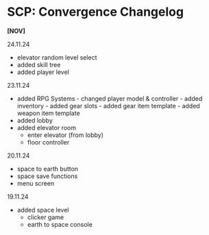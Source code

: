 # SCP: Convergence Changelog

<b>[NOV]</b>

24.11.24
- elevator random level select
- added skill tree
- added player level

23.11.24
- added RPG Systems
      - changed player model & controller
      - added inventory
      - added gear slots
      - added gear item template
      - added weapon item template
- added lobby
- added elevator room
    - enter elevator (from lobby)
    - floor controller

20.11.24
- space to earth button
- space save functions
- menu screen
 
19.11.24
- added space level
    - clicker game
    - earth to space console
